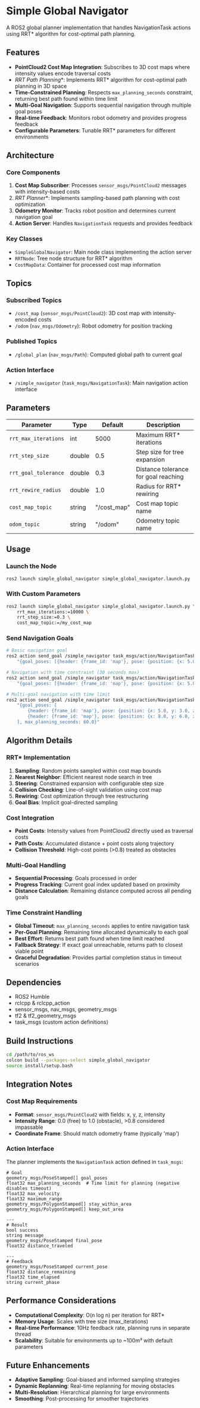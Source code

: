 # Simple Global Navigator

A ROS2 global planner implementation that handles NavigationTask actions using RRT* algorithm for cost-optimal path planning.

## Features

- **PointCloud2 Cost Map Integration**: Subscribes to 3D cost maps where intensity values encode traversal costs
- **RRT* Path Planning**: Implements RRT* algorithm for cost-optimal path planning in 3D space
- **Time-Constrained Planning**: Respects `max_planning_seconds` constraint, returning best path found within time limit
- **Multi-Goal Navigation**: Supports sequential navigation through multiple goal poses
- **Real-time Feedback**: Monitors robot odometry and provides progress feedback
- **Configurable Parameters**: Tunable RRT* parameters for different environments

## Architecture

### Core Components

1. **Cost Map Subscriber**: Processes `sensor_msgs/PointCloud2` messages with intensity-based costs
2. **RRT* Planner**: Implements sampling-based path planning with cost optimization
3. **Odometry Monitor**: Tracks robot position and determines current navigation goal
4. **Action Server**: Handles `NavigationTask` requests and provides feedback

### Key Classes

- `SimpleGlobalNavigator`: Main node class implementing the action server
- `RRTNode`: Tree node structure for RRT* algorithm
- `CostMapData`: Container for processed cost map information

## Topics

### Subscribed Topics

- `/cost_map` (`sensor_msgs/PointCloud2`): 3D cost map with intensity-encoded costs
- `/odom` (`nav_msgs/Odometry`): Robot odometry for position tracking

### Published Topics

- `/global_plan` (`nav_msgs/Path`): Computed global path to current goal

### Action Interface

- `/simple_navigator` (`task_msgs/NavigationTask`): Main navigation action interface

## Parameters

| Parameter | Type | Default | Description |
|-----------|------|---------|-------------|
| `rrt_max_iterations` | int | 5000 | Maximum RRT* iterations |
| `rrt_step_size` | double | 0.5 | Step size for tree expansion |
| `rrt_goal_tolerance` | double | 0.3 | Distance tolerance for goal reaching |
| `rrt_rewire_radius` | double | 1.0 | Radius for RRT* rewiring |
| `cost_map_topic` | string | "/cost_map" | Cost map topic name |
| `odom_topic` | string | "/odom" | Odometry topic name |

## Usage

### Launch the Node

```bash
ros2 launch simple_global_navigator simple_global_navigator.launch.py
```

### With Custom Parameters

```bash
ros2 launch simple_global_navigator simple_global_navigator.launch.py \
    rrt_max_iterations:=10000 \
    rrt_step_size:=0.3 \
    cost_map_topic:=/my_cost_map
```

### Send Navigation Goals

```bash
# Basic navigation goal
ros2 action send_goal /simple_navigator task_msgs/action/NavigationTask \
    "{goal_poses: [{header: {frame_id: 'map'}, pose: {position: {x: 5.0, y: 3.0, z: 1.0}}}]}"

# Navigation with time constraint (30 seconds max)
ros2 action send_goal /simple_navigator task_msgs/action/NavigationTask \
    "{goal_poses: [{header: {frame_id: 'map'}, pose: {position: {x: 5.0, y: 3.0, z: 1.0}}}], max_planning_seconds: 30.0}"

# Multi-goal navigation with time limit
ros2 action send_goal /simple_navigator task_msgs/action/NavigationTask \
    "{goal_poses: [
        {header: {frame_id: 'map'}, pose: {position: {x: 5.0, y: 3.0, z: 1.0}}},
        {header: {frame_id: 'map'}, pose: {position: {x: 8.0, y: 6.0, z: 1.5}}}
    ], max_planning_seconds: 60.0}"
```

## Algorithm Details

### RRT* Implementation

1. **Sampling**: Random points sampled within cost map bounds
2. **Nearest Neighbor**: Efficient nearest node search in tree
3. **Steering**: Constrained expansion with configurable step size
4. **Collision Checking**: Line-of-sight validation using cost map
5. **Rewiring**: Cost optimization through tree restructuring
6. **Goal Bias**: Implicit goal-directed sampling

### Cost Integration

- **Point Costs**: Intensity values from PointCloud2 directly used as traversal costs
- **Path Costs**: Accumulated distance + point costs along trajectory
- **Collision Threshold**: High-cost points (>0.8) treated as obstacles

### Multi-Goal Handling

- **Sequential Processing**: Goals processed in order
- **Progress Tracking**: Current goal index updated based on proximity
- **Distance Calculation**: Remaining distance computed across all pending goals

### Time Constraint Handling

- **Global Timeout**: `max_planning_seconds` applies to entire navigation task
- **Per-Goal Planning**: Remaining time allocated dynamically to each goal
- **Best Effort**: Returns best path found when time limit reached
- **Fallback Strategy**: If exact goal unreachable, returns path to closest viable point
- **Graceful Degradation**: Provides partial completion status in timeout scenarios

## Dependencies

- ROS2 Humble
- rclcpp & rclcpp_action
- sensor_msgs, nav_msgs, geometry_msgs
- tf2 & tf2_geometry_msgs
- task_msgs (custom action definitions)

## Build Instructions

```bash
cd /path/to/ros_ws
colcon build --packages-select simple_global_navigator
source install/setup.bash
```

## Integration Notes

### Cost Map Requirements

- **Format**: `sensor_msgs/PointCloud2` with fields: x, y, z, intensity
- **Intensity Range**: 0.0 (free) to 1.0 (obstacle), >0.8 considered impassable
- **Coordinate Frame**: Should match odometry frame (typically 'map')

### Action Interface

The planner implements the `NavigationTask` action defined in `task_msgs`:

```
# Goal
geometry_msgs/PoseStamped[] goal_poses
float32 max_planning_seconds  # Time limit for planning (negative disables timeout)
float32 max_velocity
float32 maximum_range
geometry_msgs/PolygonStamped[] stay_within_area
geometry_msgs/PolygonStamped[] keep_out_area

---
# Result  
bool success
string message
geometry_msgs/PoseStamped final_pose
float32 distance_traveled

---
# Feedback
geometry_msgs/PoseStamped current_pose
float32 distance_remaining
float32 time_elapsed
string current_phase
```

## Performance Considerations

- **Computational Complexity**: O(n log n) per iteration for RRT*
- **Memory Usage**: Scales with tree size (max_iterations)
- **Real-time Performance**: 10Hz feedback rate, planning runs in separate thread
- **Scalability**: Suitable for environments up to ~100m³ with default parameters

## Future Enhancements

- **Adaptive Sampling**: Goal-biased and informed sampling strategies
- **Dynamic Replanning**: Real-time replanning for moving obstacles
- **Multi-Resolution**: Hierarchical planning for large environments
- **Smoothing**: Post-processing for smoother trajectories